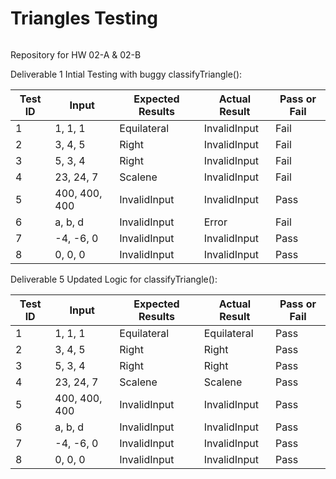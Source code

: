 # Triangles Testing

[![<sagarhedaoo>](https://circleci.com/gh/sagarhedaoo/Triangles-Testing.svg?style=svg)](https://app.circleci.com/pipelines/github/sagarhedaoo/Triangles-Tesing?branch=main&filter=all)

Repository for HW 02-A & 02-B

Deliverable 1 Intial Testing with buggy classifyTriangle():


| Test ID | Input         | Expected Results | Actual Result | Pass or Fail |
| ------- | ------------- | ---------------- | ------------- | ------------ |
| 1       | 1, 1, 1       | Equilateral      | InvalidInput  | Fail         |
| 2       | 3, 4, 5       | Right            | InvalidInput  | Fail         |
| 3       | 5, 3, 4       | Right            | InvalidInput  | Fail         |
| 4       | 23, 24, 7     | Scalene          | InvalidInput  | Fail         |
| 5       | 400, 400, 400 | InvalidInput     | InvalidInput  | Pass         |
| 6       | a, b, d       | InvalidInput     | Error         | Fail         |
| 7       | -4, -6, 0     | InvalidInput     | InvalidInput  | Pass         |
| 8       | 0, 0, 0       | InvalidInput     | InvalidInput  | Pass         |

Deliverable 5 Updated Logic for classifyTriangle():


| Test ID | Input         | Expected Results | Actual Result | Pass or Fail |
| ------- | ------------- | ---------------- | ------------- | ------------ |
| 1       | 1, 1, 1       | Equilateral      | Equilateral   | Pass         |
| 2       | 3, 4, 5       | Right            | Right         | Pass         |
| 3       | 5, 3, 4       | Right            | Right         | Pass         |
| 4       | 23, 24, 7     | Scalene          | Scalene       | Pass         |
| 5       | 400, 400, 400 | InvalidInput     | InvalidInput  | Pass         |
| 6       | a, b, d       | InvalidInput     | InvalidInput  | Pass         |
| 7       | -4, -6, 0     | InvalidInput     | InvalidInput  | Pass         |
| 8       | 0, 0, 0       | InvalidInput     | InvalidInput  | Pass         |

